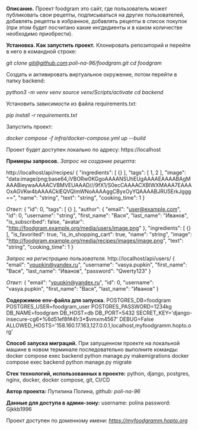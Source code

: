 __Описание.__
Проект foodgram это сайт, где пользователь может публиковать свои рецепты, подписываться на других пользователей, добавлять рецепты в избранное, добавлять рецепты в список покупок (при этом будет посчитано какие ингдедиенты и в каком количестве необходимо приобрести). 

__Установка. Как запустить проект.__
Клонировать репозиторий и перейти в него в командной строке:

*git clone git@github.com:poli-na-96/foodgram.git* 
*cd foodgram*

Cоздать и активировать виртуальное окружение, потом перейти в папку backend:

*python3 -m venv venv source venv/Scripts/activate*
*cd backend*

Установить зависимости из файла requirements.txt:

*pip install -r requirements.txt*

Запустить проект:

*docker compose -f infra/docker-compose.yml up --build*

Проект будет доступен локально по адресу: https://localhost

__Примеры запросов.__
*Запрос на создание рецепта:*

http://localhost/api/recipes/
{
"ingredients": [
{}
],
"tags": [
1,
2
],
"image": "data:image/png;base64,iVBORw0KGgoAAAANSUhEUgAAAAEAAAABAgMAAABieywaAAAACVBMVEUAAAD///9fX1/S0ecCAAAACXBIWXMAAA7EAAAOxAGVKw4bAAAACklEQVQImWNoAAAAggCByxOyYQAAAABJRU5ErkJggg==",
"name": "string",
"text": "string",
"cooking_time": 1
}

*Ответ:*
{
"id": 0,
"tags": [
{}
],
"author": {
"email": "user@example.com",
"id": 0,
"username": "string",
"first_name": "Вася",
"last_name": "Иванов",
"is_subscribed": false,
"avatar": "http://foodgram.example.org/media/users/image.png"
},
"ingredients": [
{}
],
"is_favorited": true,
"is_in_shopping_cart": true,
"name": "string",
"image": "http://foodgram.example.org/media/recipes/images/image.png",
"text": "string",
"cooking_time": 1
}

*Запрос на регистрацию пользователя.*
http://localhost/api/users/
{
  "email": "vpupkin@yandex.ru",
  "username": "vasya.pupkin",
  "first_name": "Вася",
  "last_name": "Иванов",
  "password": "Qwerty123"
}

*Ответ:*
{
  "email": "vpupkin@yandex.ru",
  "id": 0,
  "username": "vasya.pupkin",
  "first_name": "Вася",
  "last_name": "Иванов"
}

__Cодержимое env-файла для запуска.__
POSTGRES_DB=foodgram
POSTGRES_USER=foodgram_user
POSTGRES_PASSWORD=1234kg
DB_NAME=foodgram
DB_HOST=db
DB_PORT=5432
SECRET_KEY='django-insecure-cg6*%6d51ef8f#4!r3*$vmxm4567'
DEBUG=False
ALLOWED_HOSTS='158.160.17.163,127.0.0.1,localhost,myfoodgramm.hopto.org'

__Cпособ запуска миграций.__
При запущенном проекте на локальной машине в новом терминале последовательно выполните команды:
docker compose exec backend python manage.py makemigrations
docker compose exec backend python manage.py migrate

__Стек технологий, использованных в проекте:__
python, django, postgres, nginx, docker, docker compose, git, CI/CD

__Автор проекта:__
Путилина Полина, *github: poli-na-96*

__Данные для доступа в админ-зону:__
username: polina password: Gjkkb1996

Проект доступен по доменному имени: *https://myfoodgramm.hopto.org*

